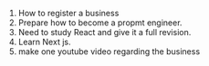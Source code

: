 1. How to register a business
2. Prepare how to become a propmt engineer.
3. Need to study React and give it a full revision.
4. Learn Next js.
5. make one youtube video regarding the business